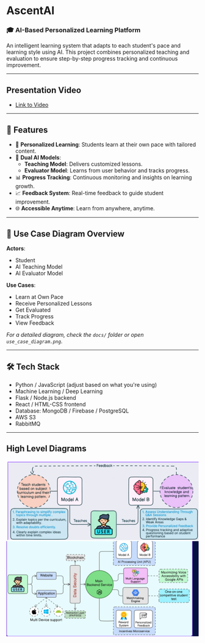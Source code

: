 # AscentAI
### 🎓 AI-Based Personalized Learning Platform

An intelligent learning system that adapts to each student's pace and learning style using AI. This project combines personalized teaching and evaluation to ensure step-by-step progress tracking and continuous improvement.

---

## Presentation Video 
- [Link to Video](https://drive.google.com/file/d/1kNVVNWmuF5FNsfqx-2xRNdrZ6lRTTeGR/view?usp=sharing)

---

## 🚀 Features

- 🎯 **Personalized Learning**: Students learn at their own pace with tailored content.
- 🧠 **Dual AI Models**:
  - **Teaching Model**: Delivers customized lessons.
  - **Evaluator Model**: Learns from user behavior and tracks progress.
- 📊 **Progress Tracking**: Continuous monitoring and insights on learning growth.
- 📈 **Feedback System**: Real-time feedback to guide student improvement.
- 🌐 **Accessible Anytime**: Learn from anywhere, anytime.

---

## 📌 Use Case Diagram Overview

**Actors**:
- Student  
- AI Teaching Model  
- AI Evaluator Model

**Use Cases**:
- Learn at Own Pace  
- Receive Personalized Lessons  
- Get Evaluated  
- Track Progress  
- View Feedback

*For a detailed diagram, check the `docs/` folder or open `use_case_diagram.png`.*

---

## 🛠️ Tech Stack

- Python / JavaScript (adjust based on what you're using)
- Machine Learning / Deep Learning
- Flask / Node.js backend
- React / HTML-CSS frontend
- Database: MongoDB / Firebase / PostgreSQL
- AWS S3
- RabbitMQ

---

## High Level Diagrams

![image](./public/img01.png)
![image](./public/img02.png)


